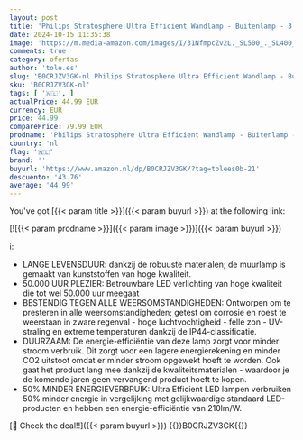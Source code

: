 ```yaml
---
layout: post
title: 'Philips Stratosphere Ultra Efficient Wandlamp - Buitenlamp - 3.8W - 2700K Warm Wit Licht - IP44 Weerbestendig - Antraciet'
date: 2024-10-15 11:35:38
image: 'https://m.media-amazon.com/images/I/31NfmpcZv2L._SL500_._SL400_.jpg'
comments: true
category: ofertas
author: 'tole.es'
slug: 'B0CRJZV3GK-nl Philips Stratosphere Ultra Efficient Wandlamp - Buitenlamp...'
sku: 'B0CRJZV3GK-nl'
tags: [ '🇳🇱', ]
actualPrice: 44.99 EUR
currency: EUR
price: 44.99
comparePrice: 79.99 EUR
prodname: 'Philips Stratosphere Ultra Efficient Wandlamp - Buitenlamp - 3.8W - 2700K Warm Wit Licht - IP44 Weerbestendig - Antraciet'
country: 'nl'
flag: '🇳🇱'
brand: ''
buyurl: 'https://www.amazon.nl/dp/B0CRJZV3GK/?tag=tolees0b-21'
descuento: '43.76'
average: '44.99'
---
```


You've got [{{< param title >}}]({{< param buyurl >}}) at the following link:

[![{{< param prodname >}}]({{< param image >}})]({{< param buyurl >}})

ℹ️:

- LANGE LEVENSDUUR: dankzij de robuuste materialen; de muurlamp is gemaakt van kunststoffen van hoge kwaliteit.
- 50.000 UUR PLEZIER: Betrouwbare LED verlichting van hoge kwaliteit die tot wel 50.000 uur meegaat
- BESTENDIG TEGEN ALLE WEERSOMSTANDIGHEDEN: Ontworpen om te presteren in alle weersomstandigheden; getest om corrosie en roest te weerstaan in zware regenval - hoge luchtvochtigheid - felle zon - UV-straling en extreme temperaturen dankzij de IP44-classificatie.
- DUURZAAM: De energie-efficiëntie van deze lamp zorgt voor minder stroom verbruik. Dit zorgt voor een lagere energierekening en minder CO2 uitstoot omdat er minder stroom opgewekt hoeft te worden. Ook gaat het product lang mee dankzij de kwaliteitsmaterialen - waardoor je de komende jaren geen vervangend product hoeft te kopen.
- 50% MINDER ENERGIEVERBRUIK: Ultra Efficient LED lampen verbruiken 50% minder energie in vergelijking met gelijkwaardige standaard LED-producten en hebben een energie-efficiëntie van 210lm/W.

[🛒 Check the deal!!]({{< param buyurl >}})
{{<world>}}B0CRJZV3GK{{</world>}}
